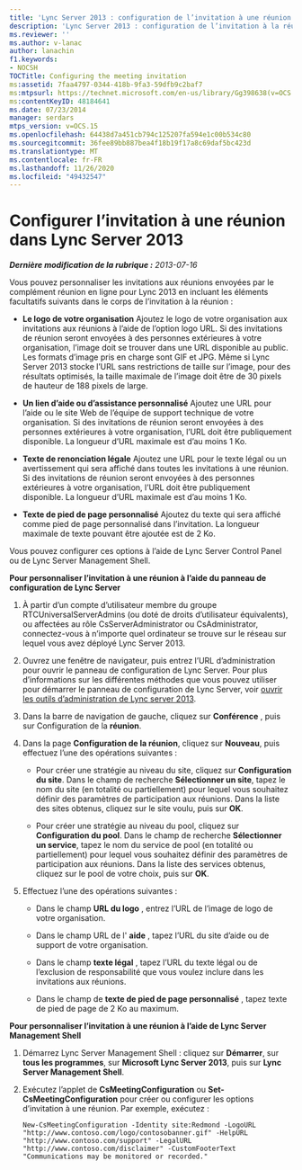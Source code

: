 ```yaml
---
title: 'Lync Server 2013 : configuration de l’invitation à une réunion'
description: 'Lync Server 2013 : configuration de l’invitation à la réunion.'
ms.reviewer: ''
ms.author: v-lanac
author: lanachin
f1.keywords:
- NOCSH
TOCTitle: Configuring the meeting invitation
ms:assetid: 7faa4797-0344-418b-9fa3-59dfb9c2baf7
ms:mtpsurl: https://technet.microsoft.com/en-us/library/Gg398638(v=OCS.15)
ms:contentKeyID: 48184641
ms.date: 07/23/2014
manager: serdars
mtps_version: v=OCS.15
ms.openlocfilehash: 64438d7a451cb794c125207fa594e1c00b534c80
ms.sourcegitcommit: 36fee89bb887bea4f18b19f17a8c69daf5bc423d
ms.translationtype: MT
ms.contentlocale: fr-FR
ms.lasthandoff: 11/26/2020
ms.locfileid: "49432547"
---
```

# <a name="configuring-the-meeting-invitation-in-lync-server-2013"></a>Configurer l’invitation à une réunion dans Lync Server 2013

<div data-xmlns="http://www.w3.org/1999/xhtml">

<div class="topic" data-xmlns="http://www.w3.org/1999/xhtml" data-msxsl="urn:schemas-microsoft-com:xslt" data-cs="https://msdn.microsoft.com/">

<div data-asp="https://msdn2.microsoft.com/asp">



</div>

<div id="mainSection">

<div id="mainBody">

<span> </span>

_**Dernière modification de la rubrique :** 2013-07-16_

Vous pouvez personnaliser les invitations aux réunions envoyées par le complément réunion en ligne pour Lync 2013 en incluant les éléments facultatifs suivants dans le corps de l’invitation à la réunion :

  - **Le logo de votre organisation** Ajoutez le logo de votre organisation aux invitations aux réunions à l’aide de l’option logo URL. Si des invitations de réunion seront envoyées à des personnes extérieures à votre organisation, l’image doit se trouver dans une URL disponible au public. Les formats d’image pris en charge sont GIF et JPG. Même si Lync Server 2013 stocke l’URL sans restrictions de taille sur l’image, pour des résultats optimisés, la taille maximale de l’image doit être de 30 pixels de hauteur de 188 pixels de large.

  - **Un lien d’aide ou d’assistance personnalisé** Ajoutez une URL pour l’aide ou le site Web de l’équipe de support technique de votre organisation. Si des invitations de réunion seront envoyées à des personnes extérieures à votre organisation, l’URL doit être publiquement disponible. La longueur d’URL maximale est d’au moins 1 Ko.

  - **Texte de renonciation légale** Ajoutez une URL pour le texte légal ou un avertissement qui sera affiché dans toutes les invitations à une réunion. Si des invitations de réunion seront envoyées à des personnes extérieures à votre organisation, l’URL doit être publiquement disponible. La longueur d’URL maximale est d’au moins 1 Ko.

  - **Texte de pied de page personnalisé** Ajoutez du texte qui sera affiché comme pied de page personnalisé dans l’invitation. La longueur maximale de texte pouvant être ajoutée est de 2 Ko.

Vous pouvez configurer ces options à l’aide de Lync Server Control Panel ou de Lync Server Management Shell.

<div>


**Pour personnaliser l’invitation à une réunion à l’aide du panneau de configuration de Lync Server**

1.  À partir d’un compte d’utilisateur membre du groupe RTCUniversalServerAdmins (ou doté de droits d’utilisateur équivalents), ou affectées au rôle CsServerAdministrator ou CsAdministrator, connectez-vous à n’importe quel ordinateur se trouve sur le réseau sur lequel vous avez déployé Lync Server 2013.

2.  Ouvrez une fenêtre de navigateur, puis entrez l’URL d’administration pour ouvrir le panneau de configuration de Lync Server. Pour plus d’informations sur les différentes méthodes que vous pouvez utiliser pour démarrer le panneau de configuration de Lync Server, voir [ouvrir les outils d’administration de Lync server 2013](lync-server-2013-open-lync-server-administrative-tools.md).

3.  Dans la barre de navigation de gauche, cliquez sur **Conférence** , puis sur Configuration de la **réunion**.

4.  Dans la page **Configuration de la réunion**, cliquez sur **Nouveau**, puis effectuez l’une des opérations suivantes :
    
      - Pour créer une stratégie au niveau du site, cliquez sur **Configuration du site**. Dans le champ de recherche **Sélectionner un site**, tapez le nom du site (en totalité ou partiellement) pour lequel vous souhaitez définir des paramètres de participation aux réunions. Dans la liste des sites obtenus, cliquez sur le site voulu, puis sur **OK**.
    
      - Pour créer une stratégie au niveau du pool, cliquez sur **Configuration du pool**. Dans le champ de recherche **Sélectionner un service**, tapez le nom du service de pool (en totalité ou partiellement) pour lequel vous souhaitez définir des paramètres de participation aux réunions. Dans la liste des services obtenus, cliquez sur le pool de votre choix, puis sur **OK**.

5.  Effectuez l’une des opérations suivantes :
    
      - Dans le champ **URL du logo** , entrez l’URL de l’image de logo de votre organisation.
    
      - Dans le champ URL de l' **aide** , tapez l’URL du site d’aide ou de support de votre organisation.
    
      - Dans le champ **texte légal** , tapez l’URL du texte légal ou de l’exclusion de responsabilité que vous voulez inclure dans les invitations aux réunions.
    
      - Dans le champ de **texte de pied de page personnalisé** , tapez texte de pied de page de 2 Ko au maximum.

**Pour personnaliser l’invitation à une réunion à l’aide de Lync Server Management Shell**

1.  Démarrez Lync Server Management Shell : cliquez sur **Démarrer**, sur **tous les programmes**, sur **Microsoft Lync Server 2013**, puis sur **Lync Server Management Shell**.

2.  Exécutez l’applet de **CsMeetingConfiguration** ou **Set-CsMeetingConfiguration** pour créer ou configurer les options d’invitation à une réunion. Par exemple, exécutez :
    
        New-CsMeetingConfiguration -Identity site:Redmond -LogoURL "http://www.contoso.com/logo/contosobanner.gif" -HelpURL "http://www.contoso.com/support" -LegalURL "http://www.contoso.com/disclaimer" -CustomFooterText "Communications may be monitored or recorded."

</div>

</div>

<span> </span>

</div>

</div>

</div>

